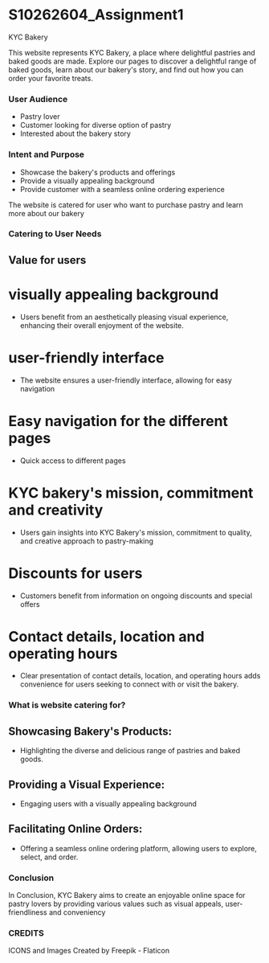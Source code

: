 # S10262604_Assignment1

KYC Bakery

This website represents KYC Bakery, a place where delightful pastries and baked goods are made. Explore our pages to discover a delightful range of baked goods, learn about our bakery's story, and find out how you can order your favorite treats.

### User Audience
- Pastry lover
- Customer looking for diverse option of pastry
- Interested about the bakery story

### Intent and Purpose
- Showcase the bakery's products and offerings
- Provide a visually appealing background 
- Provide customer with a seamless online ordering experience

The website is catered for user who want to purchase pastry and learn more about our bakery 

### Catering to User Needs
## Value for users
# visually appealing background
- Users benefit from an aesthetically pleasing visual experience, enhancing their overall enjoyment of the website.
# user-friendly interface
- The website ensures a user-friendly interface, allowing for easy navigation
# Easy navigation for the different pages
- Quick access to different pages
# KYC bakery's mission, commitment and creativity
- Users gain insights into KYC Bakery's mission, commitment to quality, and creative approach to pastry-making
# Discounts for users 
- Customers benefit from information on ongoing discounts and special offers
# Contact details, location and operating hours
- Clear presentation of contact details, location, and operating hours adds convenience for users seeking to connect with or visit the bakery.

### What is website catering for?
## Showcasing Bakery's Products:
- Highlighting the diverse and delicious range of pastries and baked goods.
## Providing a Visual Experience:
- Engaging users with a visually appealing background
## Facilitating Online Orders:
- Offering a seamless online ordering platform, allowing users to explore, select, and order.


### Conclusion 
In Conclusion, KYC Bakery aims to create an enjoyable online space for pastry lovers by providing various values such as visual appeals, user-friendliness and conveniency


### CREDITS
ICONS and Images Created by Freepik - Flaticon